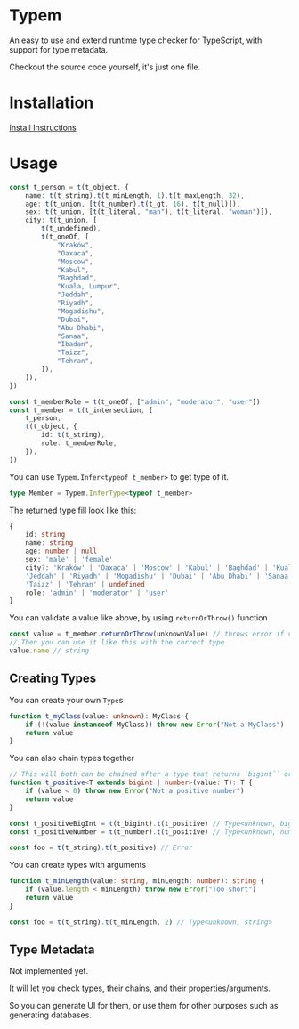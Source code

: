 # Typem

An easy to use and extend runtime type checker for TypeScript, with support for type metadata.

Checkout the source code yourself, it's just one file.

# Installation

[Install Instructions](https://github.com/DeepDoge/typem/releases)

# Usage

```ts
const t_person = t(t_object, {
	name: t(t_string).t(t_minLength, 1).t(t_maxLength, 32),
	age: t(t_union, [t(t_number).t(t_gt, 16), t(t_null)]),
	sex: t(t_union, [t(t_literal, "man"), t(t_literal, "woman")]),
	city: t(t_union, [
		t(t_undefined),
		t(t_oneOf, [
			"Kraków",
			"Oaxaca",
			"Moscow",
			"Kabul",
			"Baghdad",
			"Kuala, Lumpur",
			"Jeddah",
			"Riyadh",
			"Mogadishu",
			"Dubai",
			"Abu Dhabi",
			"Sanaa",
			"Ibadan",
			"Taizz",
			"Tehran",
		]),
	]),
})

const t_memberRole = t(t_oneOf, ["admin", "moderator", "user"])
const t_member = t(t_intersection, [
	t_person,
	t(t_object, {
		id: t(t_string),
		role: t_memberRole,
	}),
])
```

You can use `Typem.Infer<typeof t_member>` to get type of it.

```ts
type Member = Typem.InferType<typeof t_member>
```

The returned type fill look like this:

```ts
{
    id: string
    name: string
    age: number | null
    sex: 'male' | 'female'
    city?: 'Kraków' | 'Oaxaca' | 'Moscow' | 'Kabul' | 'Baghdad' | 'Kuala, Lumpur' |
    'Jeddah' | 'Riyadh' | 'Mogadishu' | 'Dubai' | 'Abu Dhabi' | 'Sanaa' | 'Ibadan' |
    'Taizz' | 'Tehran' | undefined
    role: 'admin' | 'moderator' | 'user'
}
```

You can validate a value like above, by using `returnOrThrow()` function

```ts
const value = t_member.returnOrThrow(unknownValue) // throws error if value is invalid
// Then you can use it like this with the correct type
value.name // string
```

## Creating Types

You can create your own `Type`s

```ts
function t_myClass(value: unknown): MyClass {
	if (!(value instanceof MyClass)) throw new Error("Not a MyClass")
	return value
}
```

You can also chain types together

```ts
// This will both can be chained after a type that returns `bigint`` or `number``
function t_positive<T extends bigint | number>(value: T): T {
	if (value < 0) throw new Error("Not a positive number")
	return value
}

const t_positiveBigInt = t(t_bigint).t(t_positive) // Type<unknown, bigint>
const t_positiveNumber = t(t_number).t(t_positive) // Type<unknown, number>

const foo = t(t_string).t(t_positive) // Error
```

You can create types with arguments

```ts
function t_minLength(value: string, minLength: number): string {
	if (value.length < minLength) throw new Error("Too short")
	return value
}

const foo = t(t_string).t(t_minLength, 2) // Type<unknown, string>
```

## Type Metadata

Not implemented yet.

It will let you check types, their chains, and their properties/arguments.

So you can generate UI for them, or use them for other purposes such as generating databases.
